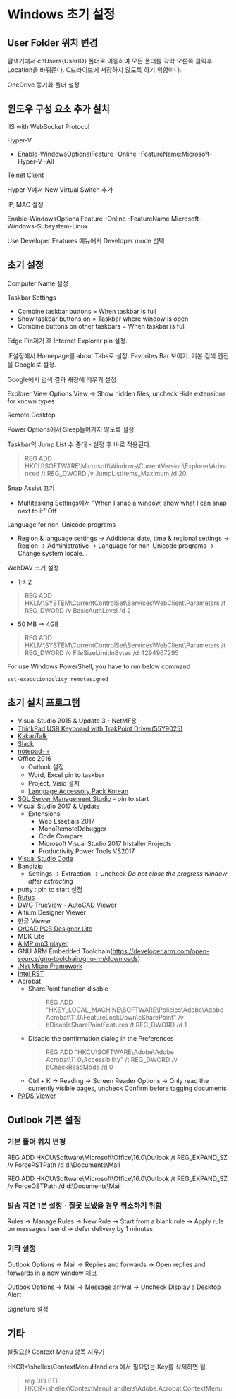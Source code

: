 ﻿# Windows 초기 설정

## User Folder 위치 변경

탐색기에서 c:\Users\{UserID} 폴더로 이동하여 모든 폴더를 각각 오른쪽 클릭후 Location을 바꿔준다. C드라이브에 저장하지 않도록 하기 위함이다.

OneDrive 동기화 폴더 설정

## 윈도우 구성 요소 추가 설치

IIS with WebSocket Protocol

Hyper-V
- Enable-WindowsOptionalFeature -Online -FeatureName:Microsoft-Hyper-V -All


Telnet Client

Hyper-V에서 New Virtual Switch 추가

IP, MAC 설정

Enable-WindowsOptionalFeature -Online -FeatureName Microsoft-Windows-Subsystem-Linux

Use Developer Features 메뉴에서 Developer mode 선택

## 초기 설정

Computer Name 설정

Taskbar Settings

- Combine taskbar buttons = When taskbar is full
- Show taskbar buttons on = Taskbar where window is open
- Combine buttons on other taskbars = When taskbar is full

Edge Pin제거 후 Internet Explorer pin 설정. 

IE설정에서 Homepage를 about:Tabs로 설정. ​Favorites Bar 보이기. 기본 검색 엔진을 Google로 설정.

Google에서 검색 결과 새창에 띄우기 설정

Explorer View Options View -> Show hidden files, uncheck Hide extensions for known types

Remote Desktop

Power Options에서 Sleep들어가지 않도록 설정

Taskbar의 Jump List 수 증대 - 설정 후 바로 적용된다.

> REG ADD HKCU\SOFTWARE\Microsoft\Windows\CurrentVersion\Explorer\Advanced /t REG_DWORD /v JumpListItems_Maximum /d 20

Snap Assist 끄기

- Multitasking Settings에서 "When I snap a window, show what I can snap next to it" Off

Language for non-Unicode programs

- Region & language settings -> Additional date, time & regional settings -> Region -> Administrative -> Language for non-Unicode programs -> Change system locale...

WebDAV 크기 설정

- 1-> 2
> REG ADD HKLM\SYSTEM\CurrentControlSet\Services\WebClient\Parameters /t REG_DWORD /v BasicAuthLevel /d 2
- 50 MB -> 4GB
> REG ADD HKLM\SYSTEM\CurrentControlSet\Services\WebClient\Parameters /t REG_DWORD /v FileSizeLimitInBytes /d 4294967295

For use Windows PowerShell, you have to run below command

```
set-executionpolicy remotesigned
```

## 초기 설치 프로그램

* Visual Studio 2015 & Update 3 - NetMF용
* [ThinkPad USB Keyboard with TrakPoint Driver(55Y9025)](https://support.lenovo.com/kr/ko/solutions/migr-73183)
* [KakaoTalk](http://www.kakao.com/talk/)
* [Slack](https://slack.com/downloads/windows)
* [notepad++](https://notepad-plus-plus.org/download)
* Office 2016
  * Outlook 설정
  * Word, Excel pin to taskbar
  * Project, Visio 설치
  * [Language Accessory Pack Korean](https://support.office.com/en-us/article/Language-Accessory-Pack-for-Office-82ee1236-0f9a-45ee-9c72-05b026ee809f)
* [SQL Server Management Studio](https://docs.microsoft.com/en-us/sql/ssms/download-sql-server-management-studio-ssms) - pin to start
* Visual Studio 2017 & Update
  * Extensions
    * Web Essetials 2017
    * MonoRemoteDebugger
    * Code Compare
    * Microsoft Visual Studio 2017 Installer Projects
    * Productivity Power Tools VS2017
* [Visual Studio Code](https://code.visualstudio.com/)
* [Bandizip](http://bandizip.com)
  * Settings -> Extraction -> Uncheck *Do not close the progress window after extracting*
* putty : pin to start 설정
* [Rufus](https://rufus.akeo.ie/)
* [DWG TrueView - AutoCAD Viewer](https://www.autodesk.com/products/dwg/viewers#)
* Altium Designer Viewer
* 한글 Viewer
* [OrCAD PCB Designer Lite](http://www.orcad.com/resources/orcad-downloads)
* MDK Lite
* [AIMP mp3 player](http://www.aimp.ru/)
* GNU ARM Embedded Toolchain(https://developer.arm.com/open-source/gnu-toolchain/gnu-rm/downloads)
* [.Net Micro Framework](https://github.com/NETMF/netmf-interpreter/releases)
* [Intel RST](https://downloadcenter.intel.com/download/26865/Intel-Rapid-Storage-Technology-Intel-RST-?product=55005)
* Acrobat
  * SharePoint function disable
    > REG ADD "HKEY_LOCAL_MACHINE\SOFTWARE\Policies\Adobe\Adobe Acrobat\11.0\FeatureLockDown\cSharePoint" /v bDisableSharePointFeatures /t REG_DWORD /d 1
  * Disable the confirmation dialog in the Preferences
    > REG ADD "HKCU\SOFTWARE\Adobe\Adobe Acrobat\11.0\Accessibility" /t REG_DWORD /v bCheckReadMode /d 0
  * Ctrl + K -> Reading -> Screen Reader Options -> Only read the currently visible pages, uncheck Confirm before tagging documents
* [PADS Viewer](https://www.pads.com/downloads/pads-pcb-viewer/)

## Outlook 기본 설정

### 기본 폴더 위치 변경

REG ADD HKCU\Software\Microsoft\Office\16.0\Outlook /t REG_EXPAND_SZ /v ForcePSTPath /d d:\Documents\Mail

REG ADD HKCU\Software\Microsoft\Office\16.0\Outlook /t REG_EXPAND_SZ /v ForceOSTPath /d d:\Documents\Mail

### 발송 지연 1분 설정 - 잘못 보냈을 경우 취소하기 위함

Rules -> Manage Rules -> New Rule -> Start from a blank rule -> Apply rule on messages I send -> defer delivery by 1 minutes

### 기타 설정

Outlook Options -> Mail -> Replies and forwards -> Open replies and forwards in a new window 체크

Outlook Options -> Mail -> Message arrival -> Uncheck Display a Desktop Alert

Signature 설정

## 기타

불필요한 Context Menu 항목 지우기

HKCR\*\shellex\ContextMenuHandlers 에서 필요없는 Key를 삭제하면 됨.

> reg DELETE HKCR\*\shellex\ContextMenuHandlers\Adobe.Acrobat.ContextMenu

